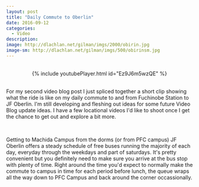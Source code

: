 ```yaml
---
layout: post
title: "Daily Commute to Oberlin"
date: 2016-09-12
categories:
  - Video
description: 
image: http://dlachlan.net/gilman/imgs/2000/obirin.jpg
image-sm: http://dlachlan.net/gilman/imgs/500/obirinsm.jpg
---
```


<br>

<center>
{% include youtubePlayer.html id="Ez9J6m5wzQE" %}
</center>

<br>

<p>For my second video blog post I just spliced together a short clip showing what the ride is like on my daily commute to and from Fuchinobe Station to JF Oberlin. I'm still developing and fleshing out ideas for some future Video Blog update ideas. I have a few locational videos I'd like to shoot once I get the chance to get out and explore a bit more.</p> 

<br>

<p>Getting to Machida Campus from the dorms (or from PFC campus) JF Oberlin offers a steady schedule of free buses running the majority of each day, everyday through the weekdays and part of saturdays. It's pretty convenient but you definitely need to make sure you arrive at the bus stop with plenty of time. Right around the time you'd expect to normally make the commute to campus in time for each period before lunch, the queue wraps all the way down to PFC Campus and back around the corner occassionally. 

<br><br>
